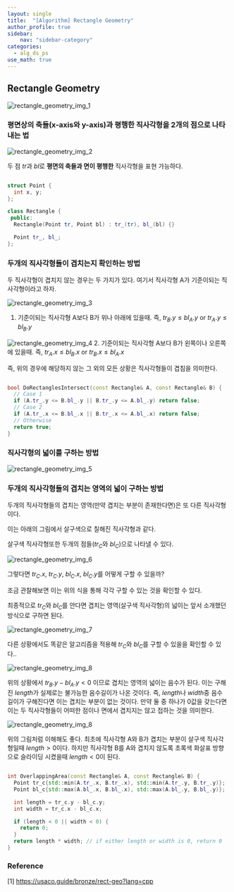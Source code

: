 ```yaml
---
layout: single
title:  "[Algorithm] Rectangle Geometry"
author_profile: true
sidebar:
    nav: "sidebar-category"
categories:
  - alg_ds_ps
use_math: true
---
```


## Rectangle Geometry
![rectangle_geometry_img_1](/assets/image/alg_ds_ps/rectangle_geometry/rectangle_geometry_img_1.png)

### 평면상의 축들(x-axis와 y-axis)과 평행한 직사각형을 2개의 점으로 나타내는 법
![rectangle_geometry_img_2](/assets/image/alg_ds_ps/rectangle_geometry/rectangle_geometry_img_2.png)

두 점 $tr$과 $bl$로 **평면의 축들과 면이 평행한** 직사각형을 표현 가능하다.

```cpp

struct Point {
  int x, y;
};

class Rectangle {
 public:
  Rectangle(Point tr, Point bl) : tr_(tr), bl_(bl) {}

  Point tr_, bl_;
};

```

### 두개의 직사각형들이 겹치는지 확인하는 방법
두 직사각형이 겹치지 않는 경우는 두 가지가 있다.
여기서 직사각형 A가 기준이되는 직사각형이라고 하자.

![rectangle_geometry_img_3](/assets/image/alg_ds_ps/rectangle_geometry/rectangle_geometry_img_3.png)
1. 기준이되는 직사각형 A보다 B가 위나 아래에 있을때. 즉, $tr_{B}.y \leq bl_{A}.y$ or $tr_{A}.y \leq bl_{B}.y$

![rectangle_geometry_img_4](/assets/image/alg_ds_ps/rectangle_geometry/rectangle_geometry_img_4.png)
2. 기준이되는 직사각형 A보다 B가 왼쪽이나 오른쪽에 있을때. 즉, $tr_{A}.x \leq bl_{B}.x$ or $tr_{B}.x \leq bl_{A}.x$

즉, 위의 경우에 해당하지 않는 그 외의 모든 상황은 직사각형들이 겹침을 의미한다.

```cpp

bool DoRectanglesIntersect(const Rectangle& A, const Rectangle& B) {
  // Case 1
  if (A.tr_.y <= B.bl_.y || B.tr_.y <= A.bl_.y) return false;
  // Case 2
  if (A.tr_.x <= B.bl_.x || B.tr_.x <= A.bl_.x) return false;
  // Otherwise
  return true;
}

```

### 직사각형의 넓이를 구하는 방법

![rectangle_geometry_img_5](/assets/image/alg_ds_ps/rectangle_geometry/rectangle_geometry_img_5.png)


### 두개의 직사각형들의 겹치는 영역의 넓이 구하는 방법



두개의 직사각형들의 겹치는 영역(만약 겹치는 부분이 존재한다면)은 또 다른 직사각형이다. 

이는 아래의 그림에서 살구색으로 칠해진 직사각형과 같다.

살구색 직사각형또한 두개의 점들($tr_C$와 $bl_C$)으로 나타낼 수 있다. 

![rectangle_geometry_img_6](/assets/image/alg_ds_ps/rectangle_geometry/rectangle_geometry_img_6.png)

그렇다면 $tr_C.x$, $tr_C.y$, $bl_C.x$, $bl_C.y$를 어떻게 구할 수 있을까?

조금 관찰해보면 이는 위의 식을 통해 각각 구할 수 있는 것을 확인할 수 있다.

최종적으로 $tr_C$와 $bl_C$를 안다면 겹치는 영역(살구색 직사각형)의 넓이는 앞서 소개했던 방식으로 구하면 된다.

![rectangle_geometry_img_7](/assets/image/alg_ds_ps/rectangle_geometry/rectangle_geometry_img_7.png)

다른 상황에서도 똑같은 알고리즘을 적용해 $tr_C$와 $bl_C$를 구할 수 있을을 확인할 수 있다..

![rectangle_geometry_img_8](/assets/image/alg_ds_ps/rectangle_geometry/rectangle_geometry_img_8.png)


위의 상황에서 $tr_B.y-bl_A.y < 0$ 이므로 겹치는 영역의 넓이는 음수가 된다. 이는 구해진 $length$가 실제로는 불가능한 음수길이가 나온 것이다. 즉, $length$나 $width$중 음수 길이가 구해진다면 이는 겹치는 부분이 없는 것이다. 
만약 둘 중 하나가 0값을 갖는다면 이는 두 직사각형들이 어떠한 점이나 면에서 겹치지는 않고 접하는 것을 의미한다. 

![rectangle_geometry_img_8](/assets/image/alg_ds_ps/rectangle_geometry/rectangle_geometry_img_9.png)

위의 그림처럼 이해해도 좋다. 최초에 직사각형 A와 B가 겹치는 부분이 살구색 직사각형일때 $length > 0$이다. 하지만 직사각형 B를 A와 겹치지 않도록 초록색 화살표 방향으로 슬라이딩 시켰을때 $length < 0$이 된다.

```cpp

int OverlappingArea(const Rectangle& A, const Rectangle& B) {
  Point tr_c{std::min(A.tr_.x, B.tr_.x), std::min(A.tr_.y, B.tr_.y)};
  Point bl_c{std::max(A.bl_.x, B.bl_.x), std::max(A.bl_.y, B.bl_.y)};

  int length = tr_c.y - bl_c.y;
  int width = tr_c.x - bl_c.x;

  if (length < 0 || width < 0) {
    return 0;
  }
  return length * width; // if either length or width is 0, return 0
}

```

### Reference
[1] https://usaco.guide/bronze/rect-geo?lang=cpp